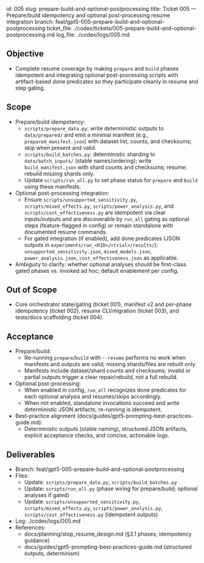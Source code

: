 id: 005
slug: prepare-build-and-optional-postprocessing
title: Ticket 005 — Prepare/build idempotency and optional post-processing resume integration
branch: feat/gpt5-005-prepare-build-and-optional-postprocessing
ticket_file: ./codex/tickets/005-prepare-build-and-optional-postprocessing.md
log_file: ./codex/logs/005.md

## Objective
- Complete resume coverage by making `prepare` and `build` phases idempotent and integrating optional post-processing scripts with artifact-based done predicates so they participate cleanly in resume and step gating.

## Scope
- Prepare/build idempotency:
  - `scripts/prepare_data.py`: write deterministic outputs to `data/prepared/` and emit a minimal manifest (e.g., `prepared_manifest.json`) with dataset list, counts, and checksums; skip when present and valid.
  - `scripts/build_batches.py`: deterministic sharding to `data/batch_inputs/` (stable names/ordering); write `build_manifest.json` with shard counts and checksums; resume: rebuild missing shards only.
  - Update `scripts/run_all.py` to set phase status for `prepare` and `build` using these manifests.
- Optional post-processing integration:
  - Ensure `scripts/unsupported_sensitivity.py`, `scripts/mixed_effects.py`, `scripts/power_analysis.py`, and `scripts/cost_effectiveness.py` are idempotent via clear inputs/outputs and are discoverable by `run_all` gating as optional steps (feature-flagged in config) or remain standalone with documented resume commands.
  - For gated integration (if enabled), add done predicates (JSON outputs in `experiments/run_<RID>/<trial>/results/`): `unsupported_sensitivity.json`, `mixed_models.json`, `power_analysis.json`, `cost_effectiveness.json` as applicable.
- Ambiguity to clarify: whether optional analyses should be first-class gated phases vs. invoked ad hoc; default enablement per config.

## Out of Scope
- Core orchestrator state/gating (ticket 001), manifest v2 and per-phase idempotency (ticket 002), resume CLI/migration (ticket 003), and tests/docs scaffolding (ticket 004).

## Acceptance
- Prepare/build:
  - Re-running `prepare`/`build` with `--resume` performs no work when manifests and outputs are valid; missing shards/files are rebuilt only.
  - Manifests include dataset/shard counts and checksums; invalid or partial outputs trigger a clear repair/rebuild, not a full rebuild.
- Optional post-processing:
  - When enabled in config, `run_all` recognizes done predicates for each optional analysis and resumes/skips accordingly.
  - When not enabled, standalone invocations succeed and write deterministic JSON artifacts; re-running is idempotent.
- Best-practice alignment (docs/guides/gpt5-prompting-best-practices-guide.md):
  - Deterministic outputs (stable naming), structured JSON artifacts, explicit acceptance checks, and concise, actionable logs.

## Deliverables
- Branch: feat/gpt5-005-prepare-build-and-optional-postprocessing
- Files:
  - Update: `scripts/prepare_data.py`, `scripts/build_batches.py`
  - Update: `scripts/run_all.py` (phase wiring for prepare/build; optional analyses if gated)
  - Update: `scripts/unsupported_sensitivity.py`, `scripts/mixed_effects.py`, `scripts/power_analysis.py`, `scripts/cost_effectiveness.py` (idempotent outputs)
- Log: ./codex/logs/005.md
- References:
  - docs/planning/stop_resume_design.md (§3.1 phases; idempotency guidance)
  - docs/guides/gpt5-prompting-best-practices-guide.md (structured outputs, determinism)

